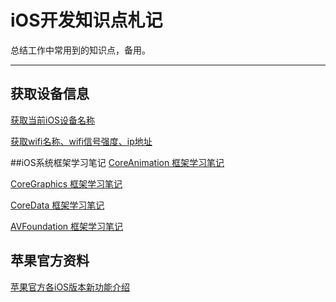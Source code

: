 iOS开发知识点札记
========
总结工作中常用到的知识点，备用。

------------------------------------------------------

## 获取设备信息

[获取当前iOS设备名称](https://github.com/zhoushejun/iPhoneTT)

[获取wifi名称、wifi信号强度、ip地址](https://github.com/zhoushejun/SJWifiDemo)


##iOS系统框架学习笔记
[CoreAnimation 框架学习笔记](https://github.com/zhoushejun/iOSNotes/wiki/CoreAnimation)

[CoreGraphics 框架学习笔记](https://github.com/zhoushejun/iOSNotes/wiki/CoreGraphics)

[CoreData 框架学习笔记](https://github.com/zhoushejun/iOSNotes/wiki/CoreData)

[AVFoundation 框架学习笔记](https://github.com/zhoushejun/iOSNotes/wiki/AVFoundation)

## 苹果官方资料
[苹果官方各iOS版本新功能介绍](https://developer.apple.com/library/content/releasenotes/General/WhatsNewIniOS/Introduction/Introduction.html#//apple_ref/doc/uid/TP40008244-SW1)